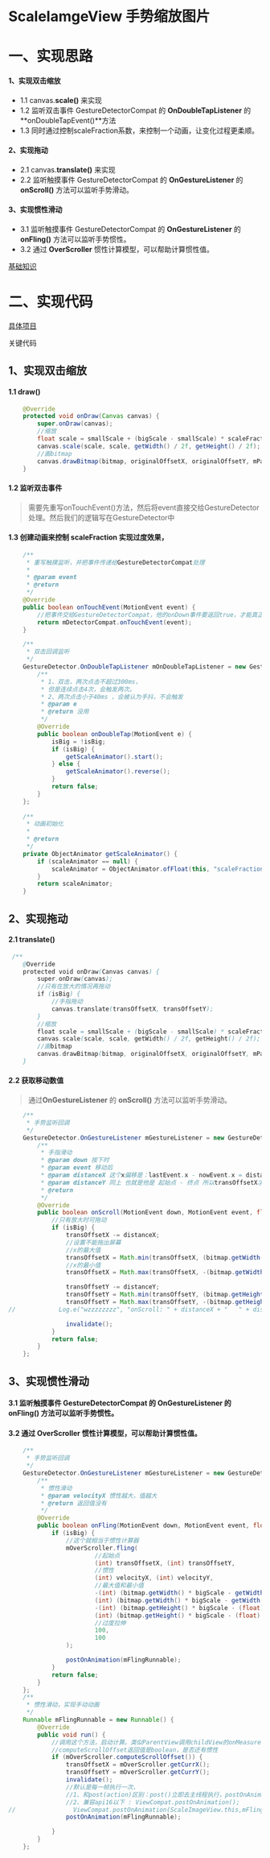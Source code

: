 # ScaleIamgeView 手势缩放图片

# 一、实现思路
#### 1、实现双击缩放 
- 1.1 canvas.**scale()** 来实现 
- 1.2 监听双击事件 GestureDetectorCompat 的 **OnDoubleTapListener** 的 **onDoubleTapEvent()**方法
- 1.3 同时通过控制scaleFraction系数，来控制一个动画，让变化过程更柔顺。
#### 2、实现拖动
- 2.1 canvas.**translate()** 来实现
- 2.2 监听触摸事件 GestureDetectorCompat 的 **OnGestureListener** 的 **onScroll()** 方法可以监听手势滑动。
#### 3、实现惯性滑动
- 3.1 监听触摸事件 GestureDetectorCompat 的 **OnGestureListener** 的 **onFling()** 方法可以监听手势惯性。
- 3.2 通过 **OverScroller** 惯性计算模型，可以帮助计算惯性值。

[基础知识](https://github.com/IRVING18/notes/blob/master/android/自定义View/A12、手势触摸-初探.md)

# 二、实现代码

[具体项目](https://github.com/IRVING18/PhotoViewSimple)

关键代码  
## 1、实现双击缩放
#### 1.1 draw()
```java
    @Override
    protected void onDraw(Canvas canvas) {
        super.onDraw(canvas);
        //缩放
        float scale = smallScale + (bigScale - smallScale) * scaleFraction;
        canvas.scale(scale, scale, getWidth() / 2f, getHeight() / 2f);
        //画bitmap
        canvas.drawBitmap(bitmap, originalOffsetX, originalOffsetY, mPaint);
    }
```
#### 1.2 监听双击事件
> 需要先重写onTouchEvent()方法，然后将event直接交给GestureDetector处理。然后我们的逻辑写在GestureDetector中    
#### 1.3 创建动画来控制 scaleFraction 实现过度效果，
```java
    /**
     * 重写触摸监听，并把事件传递给GestureDetectorCompat处理
     *
     * @param event
     * @return
     */
    @Override
    public boolean onTouchEvent(MotionEvent event) {
        //把事件交给GestureDetectorCompat，他的onDown事件要返回true，才能真正监听到。
        return mDetectorCompat.onTouchEvent(event);
    }

    /**
     * 双击回调监听
     */
    GestureDetector.OnDoubleTapListener mOnDoubleTapListener = new GestureDetector.OnDoubleTapListener() {
        /**
         * 1、双击，两次点击不超过300ms，
         * 但是连续点击4次，会触发两次。
         * 2、两次点击小于40ms ，会被认为手抖，不会触发
         * @param e
         * @return 没用
         */
        @Override
        public boolean onDoubleTap(MotionEvent e) {
            isBig = !isBig;
            if (isBig) {
                getScaleAnimator().start();
            } else {
                getScaleAnimator().reverse();
            }
            return false;
        }
    };
    
    /**
     * 动画初始化
     *
     * @return
     */
    private ObjectAnimator getScaleAnimator() {
        if (scaleAnimator == null) {
            scaleAnimator = ObjectAnimator.ofFloat(this, "scaleFraction", 0, 1);
        }
        return scaleAnimator;
    }
```

## 2、实现拖动
#### 2.1 translate()
```java
 /**
    @Override
    protected void onDraw(Canvas canvas) {
        super.onDraw(canvas);
        //只有在放大的情况再拖动
        if (isBig) {
            //手指拖动
            canvas.translate(transOffsetX, transOffsetY);
        }
        //缩放
        float scale = smallScale + (bigScale - smallScale) * scaleFraction;
        canvas.scale(scale, scale, getWidth() / 2f, getHeight() / 2f);
        //画bitmap
        canvas.drawBitmap(bitmap, originalOffsetX, originalOffsetY, mPaint);
    }
```
#### 2.2 获取移动数值
> 通过**OnGestureListener** 的 **onScroll()** 方法可以监听手势滑动。    
```java
    /**
     * 手势监听回调
     */
    GestureDetector.OnGestureListener mGestureListener = new GestureDetector.OnGestureListener() {
        /**
         * 手指滑动
         * @param down 按下时
         * @param event 移动后
         * @param distanceX 这个x偏移是：lastEvent.x - nowEvent.x = distanceX
         * @param distanceY 同上 也就是他是 起始点 - 终点 所以transOffsetX才用的 -=
         * @return
         */
        @Override
        public boolean onScroll(MotionEvent down, MotionEvent event, float distanceX, float distanceY) {
            //只有放大时可拖动
            if (isBig) {
                transOffsetX -= distanceX;
                //设置不能拖出屏幕
                //x的最大值
                transOffsetX = Math.min(transOffsetX, (bitmap.getWidth() * bigScale - (float) getWidth()) / 2);
                //x的最小值
                transOffsetX = Math.max(transOffsetX, -(bitmap.getWidth() * bigScale - (float) getWidth()) / 2);

                transOffsetY -= distanceY;
                transOffsetY = Math.min(transOffsetY, (bitmap.getHeight() * bigScale - (float) getHeight()) / 2);
                transOffsetY = Math.max(transOffsetY, -(bitmap.getHeight() * bigScale - (float) getHeight()) / 2);
//            Log.e("wzzzzzzzz", "onScroll: " + distanceX + "   " + distanceY + "  " + transOffsetY + "   " + transOffsetY);

                invalidate();
            }
            return false;
        }
    };

```
## 3、实现惯性滑动
#### 3.1 监听触摸事件 GestureDetectorCompat 的 **OnGestureListener** 的 **onFling()** 方法可以监听手势惯性。
#### 3.2 通过 **OverScroller** 惯性计算模型，可以帮助计算惯性值。
```java
    /**
     * 手势监听回调
     */
    GestureDetector.OnGestureListener mGestureListener = new GestureDetector.OnGestureListener() {
        /**
         * 惯性滑动
         * @param velocityX 惯性越大，值越大
         * @return 返回值没有
         */
        @Override
        public boolean onFling(MotionEvent down, MotionEvent event, float velocityX, float velocityY) {
            if (isBig) {
                //这个就相当于惯性计算器
                mOverScroller.fling(
                        //起始点
                        (int) transOffsetX, (int) transOffsetY,
                        //惯性
                        (int) velocityX, (int) velocityY,
                        //最大值和最小值
                        -(int) (bitmap.getWidth() * bigScale - getWidth()) / 2,
                        (int) (bitmap.getWidth() * bigScale - getWidth()) / 2,
                        -(int) (bitmap.getHeight() * bigScale - (float) getHeight()) / 2,
                        (int) (bitmap.getHeight() * bigScale - (float) getHeight()) / 2,
                        //过度拉伸
                        100,
                        100
                );

                postOnAnimation(mFlingRunnable);
            }
            return false;
        }
    };
    /**
     * 惯性滑动，实现手动动画
     */
    Runnable mFlingRunnable = new Runnable() {
        @Override
        public void run() {
            //调用这个方法，启动计算。类似ParentView调用childView的onMeasure()方法。调用完，再取值。
            //computeScrollOffset返回值是boolean，是否还有惯性
            if (mOverScroller.computeScrollOffset()) {
                transOffsetX = mOverScroller.getCurrX();
                transOffsetY = mOverScroller.getCurrY();
                invalidate();
                //默认是每一帧执行一次，
                //1、和post(action)区别：post()立即去主线程执行，postOnAnimation()：等到下一帧再去主线程执行
                //2、兼容api16以下 : ViewCompat.postOnAnimation();
//                ViewCompat.postOnAnimation(ScaleImageView.this,mFlingRunnable);
                postOnAnimation(mFlingRunnable);

            }
        }
    };
```
